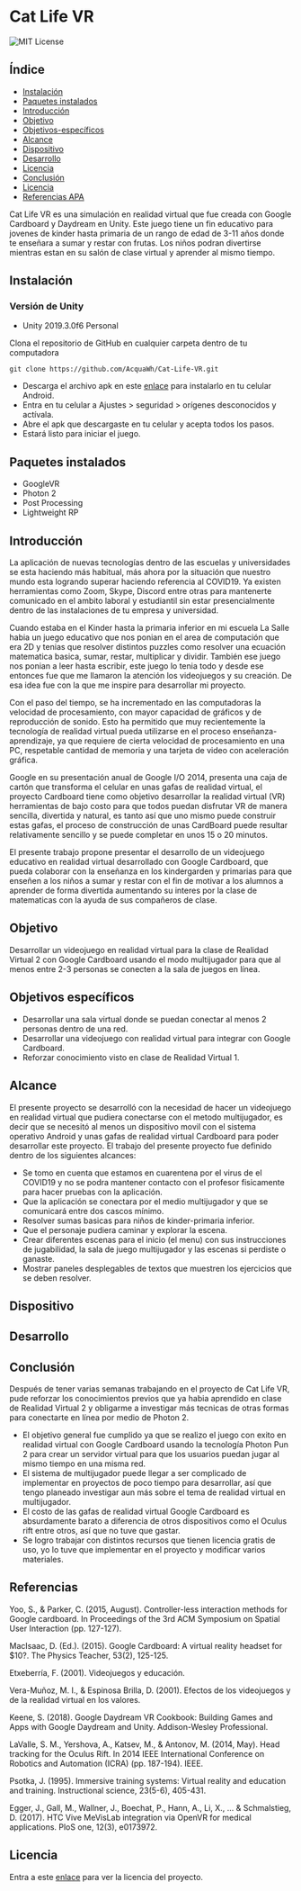 # Cat Life VR
![MIT License](http://img.shields.io/badge/license-MIT-blue.svg?style=flat)

## Índice

- [Instalación](#instalación)
- [Paquetes instalados](#paquetes-instalados)
- [Introducción](#introducción)
- [Objetivo](#objetivo)
- [Objetivos-específicos](#objetivos-específicos)
- [Alcance](#alcance)
- [Dispositivo](#dispositivo)
- [Desarrollo](#desarrollo)
- [Licencia](#licencia)
- [Conclusión](#conclusión)
- [Licencia](#licencia)
- [Referencias APA](#referencias-apa)

Cat Life VR es una simulación en realidad virtual que fue creada con Google Cardboard y Daydream en Unity. Este juego tiene un fin educativo para jovenes de kinder hasta primaria de un rango de edad de 3-11 años donde te enseñara a sumar y restar con frutas. Los niños podran divertirse mientras estan en su salón de clase virtual y aprender al mismo tiempo.

## Instalación

### Versión de Unity

 - Unity 2019.3.0f6 Personal

Clona el repositorio de GitHub en cualquier carpeta dentro de tu computadora

    git clone https://github.com/AcquaWh/Cat-Life-VR.git
    
- Descarga el archivo apk en este [enlace](#) para instalarlo en tu celular Android.
- Entra en tu celular a Ajustes > seguridad > orígenes desconocidos y actívala.
- Abre el apk que descargaste en tu celular y acepta todos los pasos.
- Estará listo para iniciar el juego.

## Paquetes instalados

- GoogleVR
- Photon 2
- Post Processing
- Lightweight RP

## Introducción
La aplicación de nuevas tecnologías dentro de las escuelas y universidades se esta haciendo más habitual, más ahora por la situación que nuestro mundo esta logrando superar haciendo referencia al COVID19. Ya existen herramientas como Zoom, Skype, Discord entre otras para mantenerte comunicado en el ambito laboral y estudiantil sin estar presencialmente dentro de las instalaciones de tu empresa y universidad.

Cuando estaba en el Kinder hasta la primaria inferior en mi escuela La Salle habia un juego educativo que nos ponian en el area de computación que era 2D y tenias que resolver distintos puzzles como resolver una ecuación matematica basica, sumar, restar, multiplicar y dividir. También ese juego nos ponian a leer hasta escribir, este juego lo tenia todo y desde ese entonces fue que me llamaron la atención los videojuegos y su creación. De esa idea fue con la que me inspire para desarrollar mi proyecto.

Con el paso del tiempo, se ha incrementado en las computadoras la velocidad de procesamiento, con mayor capacidad de gráficos y de reproducción de sonido. Esto ha
permitido que muy recientemente la tecnología de realidad virtual pueda utilizarse en el proceso enseñanza-aprendizaje, ya que requiere de cierta velocidad de procesamiento en
una PC, respetable cantidad de memoria y una tarjeta de video con aceleración gráfica.

Google en su presentación anual de Google I/O 2014, presenta una caja de cartón que transforma el celular en unas gafas de realidad virtual, el proyecto Cardboard tiene como
objetivo desarrollar la realidad virtual (VR) herramientas de bajo costo para que todos puedan disfrutar VR de manera sencilla, divertida y natural, es tanto así que uno mismo
puede construir estas gafas, el proceso de construcción de unas CardBoard puede resultar relativamente sencillo y se puede completar en unos 15 o 20 minutos.

El presente trabajo propone presentar el desarrollo de un videojuego educativo en realidad virtual desarrollado con Google Cardboard, que pueda colaborar con la enseñanza en los kindergarden y primarias para que enseñen a los niños a sumar y restar con el fin de motivar a los alumnos a aprender de forma divertida aumentando su interes por la clase de matematicas con la ayuda de sus compañeros de clase.

## Objetivo
Desarrollar un videojuego en realidad virtual para la clase de Realidad Virtual 2 con Google Cardboard usando el modo multijugador para que al menos entre 2-3 personas se conecten a la sala de juegos en línea.

## Objetivos específicos 
- Desarrollar una sala virtual donde se puedan conectar al menos 2 personas dentro de una red.
- Desarrollar una videojuego con realidad virtual para integrar con Google Cardboard.
- Reforzar conocimiento visto en clase de Realidad Virtual 1.

## Alcance
El presente proyecto se desarrolló con la necesidad de hacer un videojuego en realidad virtual que pudiera conectarse con el metodo multijugador, es decir que se necesitó al menos un dispositivo movil con el sistema operativo Android y unas gafas de realidad virtual Cardboard para poder desarrollar este proyecto. El trabajo del presente proyecto fue definido dentro de los siguientes alcances:
- Se tomo en cuenta que estamos en cuarentena por el virus de el COVID19 y no se podra mantener contacto con el profesor fisicamente para hacer pruebas con la aplicación.
- Que la aplicación se conectara por el medio multijugador y que se comunicará entre dos cascos mínimo.
- Resolver sumas basicas para niños de kinder-primaria inferior.
- Que el personaje pudiera caminar y explorar la escena.
- Crear diferentes escenas para el inicio (el menu) con sus instrucciones de jugabilidad, la sala de juego multijugador y las escenas si perdiste o ganaste.
- Mostrar paneles desplegables de textos que muestren los ejercicios que se deben resolver.

## Dispositivo


## Desarrollo


## Conclusión
Después de tener varias semanas trabajando en el proyecto de Cat Life VR, pude reforzar los conocimientos previos que ya habia aprendido en clase de Realidad Virtual 2 y obligarme a investigar más tecnicas de otras formas para conectarte en línea por medio de Photon 2.

- El objetivo general fue cumplido ya que se realizo el juego con exito en realidad virtual con Google Cardboard usando la tecnología Photon Pun 2 para crear un servidor virtual para que los usuarios puedan jugar al mismo tiempo en una misma red.
- El sistema de multijugador puede llegar a ser complicado de implementar en proyectos de poco tiempo para desarrollar, así que tengo planeado investigar aun más sobre el tema de realidad virtual en multijugador.
- El costo de las gafas de realidad virtual Google Cardboard es absurdamente barato a diferencia de otros dispositivos como el Oculus rift entre otros, así que no tuve que gastar.
- Se logro trabajar con distintos recursos que tienen licencia gratis de uso, yo lo tuve que implementar en el proyecto y modificar varios materiales.

## Referencias
Yoo, S., & Parker, C. (2015, August). Controller-less interaction methods for Google cardboard. In Proceedings of the 3rd ACM Symposium on Spatial User Interaction (pp. 127-127).

MacIsaac, D. (Ed.). (2015). Google Cardboard: A virtual reality headset for $10?. The Physics Teacher, 53(2), 125-125.

Etxeberría, F. (2001). Videojuegos y educación.

Vera-Muñoz, M. I., & Espinosa Brilla, D. (2001). Efectos de los videojuegos y de la realidad virtual en los valores.

Keene, S. (2018). Google Daydream VR Cookbook: Building Games and Apps with Google Daydream and Unity. Addison-Wesley Professional.

LaValle, S. M., Yershova, A., Katsev, M., & Antonov, M. (2014, May). Head tracking for the Oculus Rift. In 2014 IEEE International Conference on Robotics and Automation (ICRA) (pp. 187-194). IEEE.

Psotka, J. (1995). Immersive training systems: Virtual reality and education and training. Instructional science, 23(5-6), 405-431.

Egger, J., Gall, M., Wallner, J., Boechat, P., Hann, A., Li, X., ... & Schmalstieg, D. (2017). HTC Vive MeVisLab integration via OpenVR for medical applications. PloS one, 12(3), e0173972.

## Licencia
Entra a este [enlace](https://github.com/AcquaWh/VR-Multiplayer/blob/master/LICENSE) para ver la licencia del proyecto.
